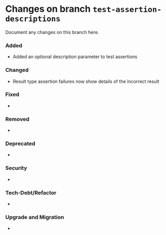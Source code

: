 # Changes on branch `test-assertion-descriptions`
Document any changes on this branch here.
### Added
- Added an optional description parameter to test assertions

### Changed
- Result type assertion failures now show details of the incorrect result

### Fixed
- 

### Removed
- 

### Deprecated
- 

### Security
- 

### Tech-Debt/Refactor
- 

### Upgrade and Migration
- 
